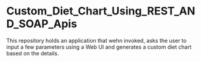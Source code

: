 # Custom_Diet_Chart_Using_REST_AND_SOAP_Apis
This repository holds an application that wehn invoked, asks the user to input a few parameters using a Web UI and generates a custom diet chart based on the details.
